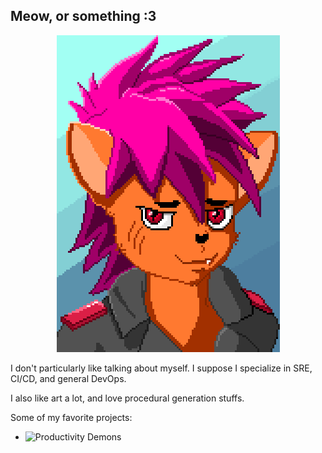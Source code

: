 ## Meow, or something :3

<p align=center>
  <img src="images/catv2.png" />
</p>
  
I don't particularly like talking about myself.  I suppose I specialize in SRE, CI/CD, and general DevOps.

I also like art a lot, and love procedural generation stuffs.

Some of my favorite projects:
* ![Productivity Demons](https://productivitydemons.dranothecat.com)
